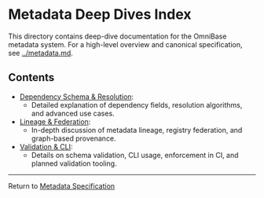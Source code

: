 <!-- === OmniNode:Metadata ===
author: OmniNode Team
copyright: OmniNode Team
created_at: '2025-05-28T12:40:26.494925'
description: Stamped by ONEX
entrypoint: python://index.md
hash: b2910e828ab4ffa220508d7105d6cca218513aeeca8b09d71aaf0cd9e50e56b5
last_modified_at: '2025-05-29T11:50:15.002194+00:00'
lifecycle: active
meta_type: tool
metadata_version: 0.1.0
name: index.md
namespace: omnibase.index
owner: OmniNode Team
protocol_version: 0.1.0
runtime_language_hint: python>=3.11
schema_version: 0.1.0
state_contract: state_contract://default
tools: null
uuid: 4ab494dd-65c1-4c5f-8c88-1428617a9c42
version: 1.0.0

<!-- === /OmniNode:Metadata === -->


# Metadata Deep Dives Index

This directory contains deep-dive documentation for the OmniBase metadata system. For a high-level overview and canonical specification, see [../metadata.md](../metadata.md).

## Contents

- [Dependency Schema & Resolution](dependency.md):
  - Detailed explanation of dependency fields, resolution algorithms, and advanced use cases.
- [Lineage & Federation](lineage.md):
  - In-depth discussion of metadata lineage, registry federation, and graph-based provenance.
- [Validation & CLI](validation.md):
  - Details on schema validation, CLI usage, enforcement in CI, and planned validation tooling.

---

Return to [Metadata Specification](../metadata.md)
